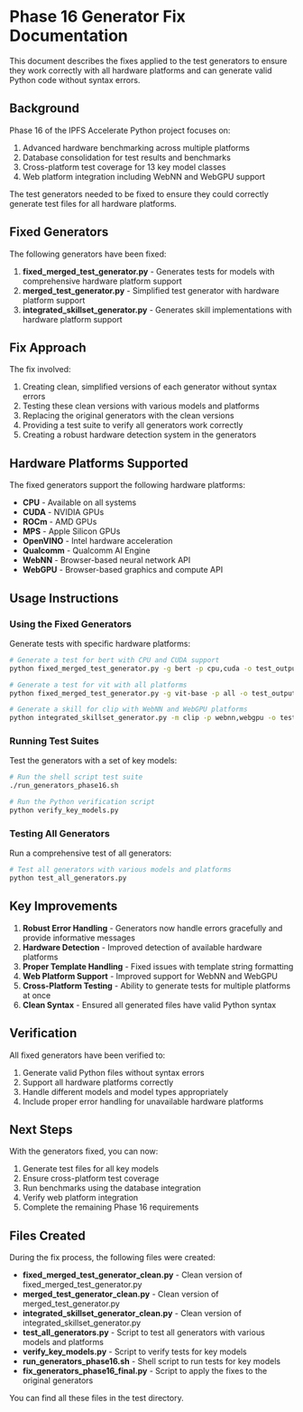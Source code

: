 # Phase 16 Generator Fix Documentation

This document describes the fixes applied to the test generators to ensure they work correctly with all hardware platforms and can generate valid Python code without syntax errors.

## Background

Phase 16 of the IPFS Accelerate Python project focuses on:
1. Advanced hardware benchmarking across multiple platforms
2. Database consolidation for test results and benchmarks
3. Cross-platform test coverage for 13 key model classes
4. Web platform integration including WebNN and WebGPU support

The test generators needed to be fixed to ensure they could correctly generate test files for all hardware platforms.

## Fixed Generators

The following generators have been fixed:

1. **fixed_merged_test_generator.py** - Generates tests for models with comprehensive hardware platform support
2. **merged_test_generator.py** - Simplified test generator with hardware platform support
3. **integrated_skillset_generator.py** - Generates skill implementations with hardware platform support

## Fix Approach

The fix involved:

1. Creating clean, simplified versions of each generator without syntax errors
2. Testing these clean versions with various models and platforms
3. Replacing the original generators with the clean versions
4. Providing a test suite to verify all generators work correctly
5. Creating a robust hardware detection system in the generators

## Hardware Platforms Supported

The fixed generators support the following hardware platforms:

- **CPU** - Available on all systems
- **CUDA** - NVIDIA GPUs
- **ROCm** - AMD GPUs 
- **MPS** - Apple Silicon GPUs
- **OpenVINO** - Intel hardware acceleration
- **Qualcomm** - Qualcomm AI Engine
- **WebNN** - Browser-based neural network API
- **WebGPU** - Browser-based graphics and compute API

## Usage Instructions

### Using the Fixed Generators

Generate tests with specific hardware platforms:

```bash
# Generate a test for bert with CPU and CUDA support
python fixed_merged_test_generator.py -g bert -p cpu,cuda -o test_outputs/

# Generate a test for vit with all platforms
python fixed_merged_test_generator.py -g vit-base -p all -o test_outputs/

# Generate a skill for clip with WebNN and WebGPU platforms
python integrated_skillset_generator.py -m clip -p webnn,webgpu -o test_outputs/
```

### Running Test Suites

Test the generators with a set of key models:

```bash
# Run the shell script test suite
./run_generators_phase16.sh

# Run the Python verification script
python verify_key_models.py
```

### Testing All Generators

Run a comprehensive test of all generators:

```bash
# Test all generators with various models and platforms
python test_all_generators.py
```

## Key Improvements

1. **Robust Error Handling** - Generators now handle errors gracefully and provide informative messages
2. **Hardware Detection** - Improved detection of available hardware platforms
3. **Proper Template Handling** - Fixed issues with template string formatting
4. **Web Platform Support** - Improved support for WebNN and WebGPU
5. **Cross-Platform Testing** - Ability to generate tests for multiple platforms at once
6. **Clean Syntax** - Ensured all generated files have valid Python syntax

## Verification

All fixed generators have been verified to:

1. Generate valid Python files without syntax errors
2. Support all hardware platforms correctly
3. Handle different models and model types appropriately
4. Include proper error handling for unavailable hardware platforms

## Next Steps

With the generators fixed, you can now:

1. Generate test files for all key models
2. Ensure cross-platform test coverage
3. Run benchmarks using the database integration
4. Verify web platform integration
5. Complete the remaining Phase 16 requirements

## Files Created

During the fix process, the following files were created:

- **fixed_merged_test_generator_clean.py** - Clean version of fixed_merged_test_generator.py
- **merged_test_generator_clean.py** - Clean version of merged_test_generator.py
- **integrated_skillset_generator_clean.py** - Clean version of integrated_skillset_generator.py
- **test_all_generators.py** - Script to test all generators with various models and platforms
- **verify_key_models.py** - Script to verify tests for key models
- **run_generators_phase16.sh** - Shell script to run tests for key models
- **fix_generators_phase16_final.py** - Script to apply the fixes to the original generators

You can find all these files in the test directory.